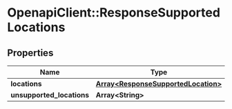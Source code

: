 # OpenapiClient::ResponseSupportedLocations

## Properties
Name | Type | Description | Notes
------------ | ------------- | ------------- | -------------
**locations** | [**Array&lt;ResponseSupportedLocation&gt;**](ResponseSupportedLocation.md) |  | 
**unsupported_locations** | **Array&lt;String&gt;** |  | 


